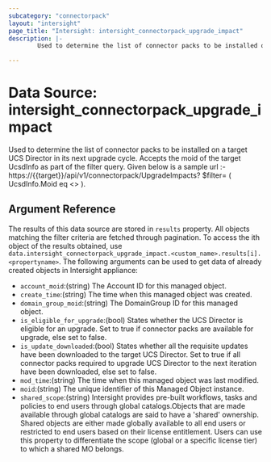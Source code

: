 ```yaml
---
subcategory: "connectorpack"
layout: "intersight"
page_title: "Intersight: intersight_connectorpack_upgrade_impact"
description: |-
        Used to determine the list of connector packs to be installed on a target UCS Director in its next upgrade cycle. Accepts the moid of the target UcsdInfo as part of the filter query. Given below is a sample url :- https://{{target}}/api/v1/connectorpack/UpgradeImpacts? $filter= ( UcsdInfo.Moid eq <<MoId>> ).

---
```


# Data Source: intersight_connectorpack_upgrade_impact
Used to determine the list of connector packs to be installed on a target UCS Director in its next upgrade cycle. Accepts the moid of the target UcsdInfo as part of the filter query. Given below is a sample url :- https://{{target}}/api/v1/connectorpack/UpgradeImpacts? $filter= ( UcsdInfo.Moid eq <<MoId>> ).
## Argument Reference
The results of this data source are stored in `results` property.
All objects matching the filter criteria are fetched through pagination.
To access the ith object of the results obtained, use `data.intersight_connectorpack_upgrade_impact.<custom_name>.results[i].<propertyname>`.
The following arguments can be used to get data of already created objects in Intersight appliance:
* `account_moid`:(string) The Account ID for this managed object. 
* `create_time`:(string) The time when this managed object was created. 
* `domain_group_moid`:(string) The DomainGroup ID for this managed object. 
* `is_eligible_for_upgrade`:(bool) States whether the UCS Director is eligible for an upgrade. Set to true if connector packs are available for upgrade, else set to false. 
* `is_update_downloaded`:(bool) States whether all the requisite updates have been downloaded to the target UCS Director. Set to true if all connector packs required to upgrade UCS Director to the next iteration have been downloaded, else set to false. 
* `mod_time`:(string) The time when this managed object was last modified. 
* `moid`:(string) The unique identifier of this Managed Object instance. 
* `shared_scope`:(string) Intersight provides pre-built workflows, tasks and policies to end users through global catalogs.Objects that are made available through global catalogs are said to have a 'shared' ownership. Shared objects are either made globally available to all end users or restricted to end users based on their license entitlement. Users can use this property to differentiate the scope (global or a specific license tier) to which a shared MO belongs. 
 
